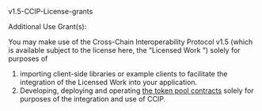 v1.5-CCIP-License-grants

Additional Use Grant(s):

You may make use of the Cross-Chain Interoperability Protocol v1.5 (which is available subject to the license here, the “Licensed Work ”) solely for purposes of

1. importing client-side libraries or example clients to facilitate the integration of the Licensed Work into your application.
2. Developing, deploying and operating [the token pool contracts](./pools) solely for purposes of the integration and use of CCIP.
